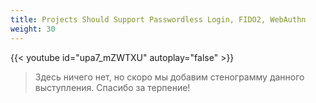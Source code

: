 ```yaml
---
title: Projects Should Support Passwordless Login, FIDO2, WebAuthn
weight: 30
---
```


{{< youtube id="upa7_mZWTXU" autoplay="false" >}}

>Здесь ничего нет, но скоро мы добавим стенограмму данного выступления. Спасибо за терпение!
